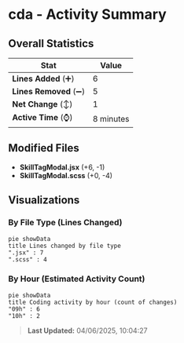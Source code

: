 # cda - Activity Summary 

## Overall Statistics

| Stat                   | Value                                                             |
| ---------------------- | ----------------------------------------------------------------- |
| **Lines Added** (➕)   | 6                                          |
| **Lines Removed** (➖) | 5                                        |
| **Net Change** (↕)    | 1                |
| **Active Time** (⌚)   | 8 minutes |


## Modified Files
- **SkillTagModal.jsx** (+6, -1)
- **SkillTagModal.scss** (+0, -4)

## Visualizations

### By File Type (Lines Changed)

```mermaid
pie showData
title Lines changed by file type
".jsx" : 7
".scss" : 4
```

### By Hour (Estimated Activity Count)

```mermaid
pie showData
title Coding activity by hour (count of changes)
"09h" : 6
"10h" : 2
```


> **Last Updated:** 04/06/2025, 10:04:27